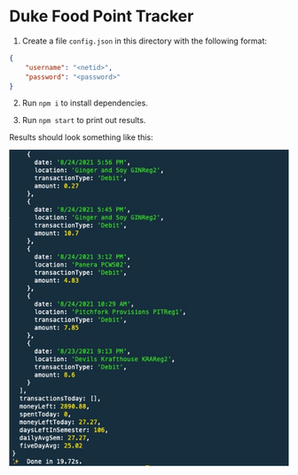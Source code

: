# Duke Food Point Tracker

1. Create a file `config.json` in this directory with the following format:

```json
{
    "username": "<netid>",
    "password": "<password>"
}
```

2. Run `npm i` to install dependencies.

3. Run `npm start` to print out results.

Results should look something like this:

![picture](picture.jpg)